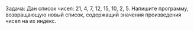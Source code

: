Задача:
Дан список чисел: 21, 4, 7, 12, 15, 10, 2, 5.
Напишите программу, возвращающую новый список, содержащий значения произведения чисел на их индекс.
